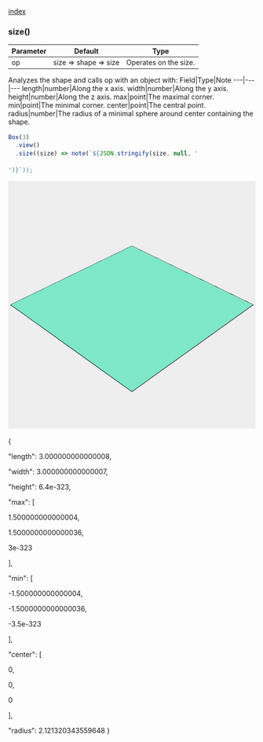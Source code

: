 [index](../../nb/api/index.md)
### size()
Parameter|Default|Type
---|---|---
op|size => shape => size|Operates on the size.

Analyzes the shape and calls op with an object with:
Field|Type|Note
---|---|---
length|number|Along the x axis.
width|number|Along the y axis.
height|number|Along the z axis.
max|point|The maximal corner.
min|point|The minimal corner.
center|point|The central point.
radius|number|The radius of a minimal sphere around center containing the shape.

```JavaScript
Box(3)
  .view()
  .size((size) => note(`${JSON.stringify(size, null, '

')}`));
```

![Image](size.md.0.png)

{


"length": 3.000000000000008,


"width": 3.000000000000007,


"height": 6.4e-323,


"max": [




1.500000000000004,




1.5000000000000036,




3e-323


],


"min": [




-1.500000000000004,




-1.5000000000000036,




-3.5e-323


],


"center": [




0,




0,




0


],


"radius": 2.121320343559648
}
